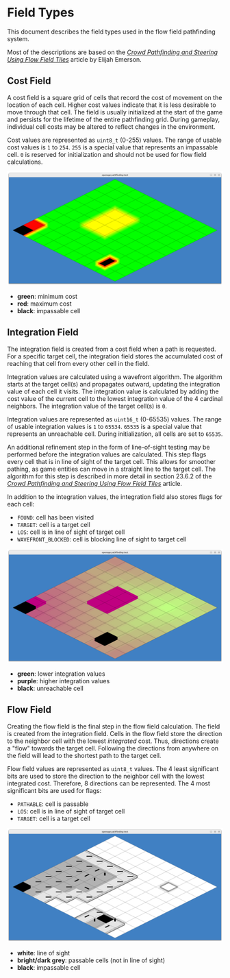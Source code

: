 # Field Types

This document describes the field types used in the flow field pathfinding system.

Most of the descriptions are based on the [*Crowd Pathfinding and Steering Using Flow Field Tiles*](http://www.gameaipro.com/GameAIPro/GameAIPro_Chapter23_Crowd_Pathfinding_and_Steering_Using_Flow_Field_Tiles.pdf) article by Elijah Emerson.

## Cost Field

A cost field is a square grid of cells that record the cost of movement on the location
of each cell. Higher cost values indicate that it is less desirable to move through that cell.
The field is usually initialized at the start of the game and persists for the lifetime of
the entire pathfinding grid. During gameplay, individual cell costs may be altered to reflect
changes in the environment.

Cost values are represented as `uint8_t` (0-255) values. The range of usable cost values
is `1` to `254`. `255` is a special value that represents an impassable cell. `0` is reserved
for initialization and should not be used for flow field calculations.

![Cost Field](images/cost_field.png)

- **green**: minimum cost
- **red**: maximum cost
- **black**: impassable cell

## Integration Field

The integration field is created from a cost field when a path is requested. For a specific
target cell, the integration field stores the accumulated cost of reaching that cell from
every other cell in the field.

Integration values are calculated using a wavefront algorithm. The algorithm starts at the
target cell(s) and propagates outward, updating the integration value of each cell it visits.
The integration value is calculated by adding the cost value of the current cell to the lowest
integration value of the 4 cardinal neighbors. The integration value of the target cell(s) is `0`.

Integration values are represented as `uint16_t` (0-65535) values. The range of usable integration
values is `1` to `65534`. `65535` is a special value that represents an unreachable cell. During
initialization, all cells are set to `65535`.

An additional refinement step in the form of line-of-sight testing may be performed before the
integration values are calculated. This step flags every cell that is in line of sight of the
target cell. This allows for smoother pathing, as game entities can move in a straight line to
the target cell. The algorithm for this step is described in more detail in section 23.6.2
of the [*Crowd Pathfinding and Steering Using Flow Field Tiles*](http://www.gameaipro.com/GameAIPro/GameAIPro_Chapter23_Crowd_Pathfinding_and_Steering_Using_Flow_Field_Tiles.pdf) article.

In addition to the integration values, the integration field also stores flags for each cell:

- `FOUND`: cell has been visited
- `TARGET`: cell is a target cell
- `LOS`: cell is in line of sight of target cell
- `WAVEFRONT_BLOCKED`: cell is blocking line of sight to target cell

![Integration Field](images/integration_field.png)

- **green**: lower integration values
- **purple**: higher integration values
- **black**: unreachable cell

## Flow Field

Creating the flow field is the final step in the flow field calculation. The field
is created from the integration field. Cells in the flow field store the direction to
the neighbor cell with the lowest *integrated* cost. Thus, directions create a "flow"
towards the target cell. Following the directions from anywhere on the field will lead
to the shortest path to the target cell.

Flow field values are represented as `uint8_t` values. The 4 least significant bits are used
to store the direction to the neighbor cell with the lowest integrated cost. Therefore, 8
directions can be represented. The 4 most significant bits are used for flags:
- `PATHABLE`: cell is passable
- `LOS`: cell is in line of sight of target cell
- `TARGET`: cell is a target cell

![Flow Field](images/flow_field.png)

- **white**: line of sight
- **bright/dark grey**: passable cells (not in line of sight)
- **black**: impassable cell

